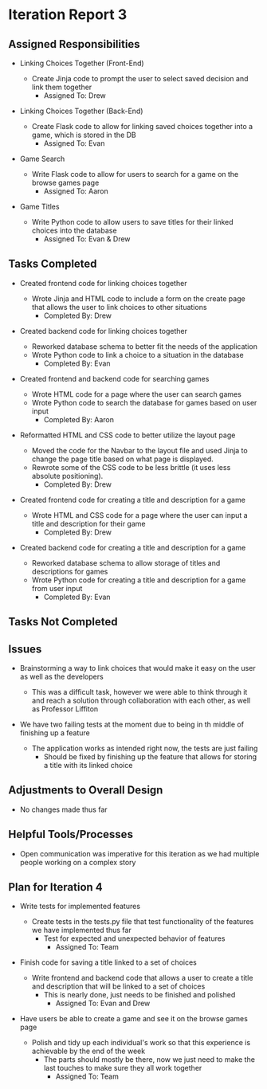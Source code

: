 # Iteration Report 3

## Assigned Responsibilities

- Linking Choices Together (Front-End)
    - Create Jinja code to prompt the user to select saved decision and link them together
        - Assigned To: Drew
 
- Linking Choices Together (Back-End)
    - Create Flask code to allow for linking saved choices together into a game, which is stored in the DB
        - Assigned To: Evan
        
 - Game Search
    - Write Flask code to allow for users to search for a game on the browse games page
        - Assigned To: Aaron
        
 - Game Titles
    - Write Python code to allow users to save titles for their linked choices into the database
        - Assigned To: Evan & Drew
 
	
## Tasks Completed

- Created frontend code for linking choices together
    - Wrote Jinja and HTML code to include a form on the create page that allows the user to link choices to other
    situations
        - Completed By: Drew
        
- Created backend code for linking choices together
    - Reworked database schema to better fit the needs of the application
    - Wrote Python code to link a choice to a situation in the database
        - Completed By: Evan
        
- Created frontend and backend code for searching games
    - Wrote HTML code for a page where the user can search games
    - Wrote Python code to search the database for games based on user input
        - Completed By: Aaron
        
- Reformatted HTML and CSS code to better utilize the layout page
    - Moved the code for the Navbar to the layout file and used Jinja to change the page title based on what page is
    displayed.
    - Rewrote some of the CSS code to be less brittle (it uses less absolute positioning).
        - Completed By: Drew

- Created frontend code for creating a title and description for a game
    - Wrote HTML and CSS code for a page where the user can input a title and description for their game
        - Completed By: Drew
        
- Created backend code for creating a title and description for a game
    - Reworked database schema to allow storage of titles and descriptions for games
    - Wrote Python code for creating a title and description for a game from user input
        - Completed By: Evan
    
## Tasks Not Completed

## Issues

- Brainstorming a way to link choices that would make it easy on the user as well as the developers
    - This was a difficult task, however we were able to think through it and reach a solution through collaboration
    with each other, as well as Professor Liffiton
    
- We have two failing tests at the moment due to being in th middle of finishing up a feature
    - The application works as intended right now, the tests are just failing
        - Should be fixed by finishing up the feature that allows for storing a title with its linked choice
    
## Adjustments to Overall Design

- No changes made thus far

## Helpful Tools/Processes

- Open communication was imperative for this iteration as we had multiple people working on a complex story

## Plan for Iteration 4

- Write tests for implemented features
    - Create tests in the tests.py file that test functionality of the features we have implemented thus far
        - Test for expected and unexpected behavior of features
            - Assigned To: Team
            
- Finish code for saving a title linked to a set of choices
    - Write frontend and backend code that allows a user to create a title and description that will be linked to a set
    of choices
        - This is nearly done, just needs to be finished and polished
            - Assigned To: Evan and Drew
            
- Have users be able to create a game and see it on the browse games page
    - Polish and tidy up each individual's work so that this experience is achievable by the end of the week
        - The parts should mostly be there, now we just need to make the last touches to make sure they all work
        together
            - Assigned To: Team
        
            

 
